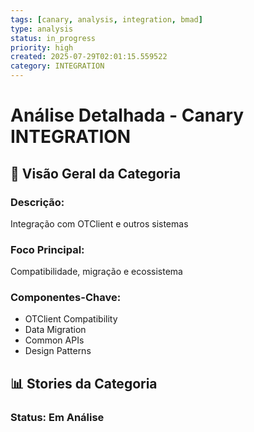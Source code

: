 ```yaml
---
tags: [canary, analysis, integration, bmad]
type: analysis
status: in_progress
priority: high
created: 2025-07-29T02:01:15.559522
category: INTEGRATION
---
```


# Análise Detalhada - Canary INTEGRATION

## 🎯 **Visão Geral da Categoria**

### **Descrição:**
Integração com OTClient e outros sistemas

### **Foco Principal:**
Compatibilidade, migração e ecossistema

### **Componentes-Chave:**
- OTClient Compatibility
- Data Migration
- Common APIs
- Design Patterns

## 📊 **Stories da Categoria**

### **Status: Em Análise**
